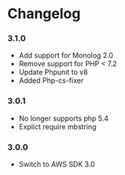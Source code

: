 # Changelog

### 3.1.0

- Add support for Monolog 2.0
- Remove support for PHP < 7.2
- Update Phpunit to v8
- Added Php-cs-fixer

### 3.0.1

- No longer supports php 5.4
- Explict require mbstring

### 3.0.0

- Switch to AWS SDK 3.0
